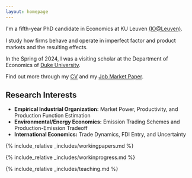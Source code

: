 ```yaml
---
layout: homepage
---
```


I'm a fifth-year PhD candidate in Economics at KU Leuven <a href="https://sites.google.com/view/ioleuven/home" target="_blank">(IO@Leuven)</a>.

I study how ﬁrms behave and operate in imperfect factor and product markets and the resulting effects.

In the Spring of 2024, I was a visiting scholar at the Department of Economics of <a href="https://econ.duke.edu/" target="_blank">Duke University</a>.

Find out more through my <a href="[https://sites.google.com/view/jovb/home](https://honghao-zheng.github.io/)" target="_blank">CV</a> and my <a href="[https://sites.google.com/view/jovb/home](https://honghao-zheng.github.io/)" target="_blank">Job Market Paper</a>.

## Research Interests

- **Empirical Industrial Organization:** Market Power, Productivity, and Production Function Estimation
- **Environmental/Energy Economics:** Emission Trading Schemes and Production-Emission Tradeoff
- **International Economics:** Trade Dynamics, FDI Entry, and Uncertainty

{% include_relative _includes/workingpapers.md %}

{% include_relative _includes/workinprogress.md %}

{% include_relative _includes/teaching.md %}
